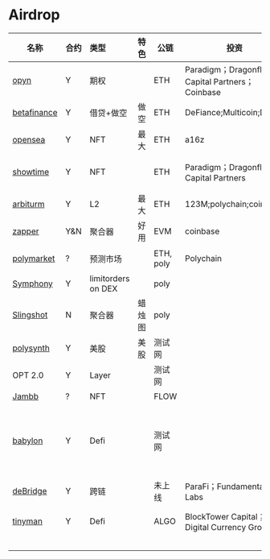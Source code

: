 # Airdrop

| 名称                                       | 合约 | 类型               | 特色   | 公链      | 投资                                           | 用户量  | 锁仓 | 成本            | 信息更新时间 | 备注                                           | who                    |
| ------------------------------------------ | ---- | :----------------- | ------ | --------- | ---------------------------------------------- | ------- | ---- | --------------- | ------------ | ---------------------------------------------- | ---------------------- |
| [opyn](https://www.opyn.co/)               | Y    | 期权               |        | ETH       | Paradigm；Dragonfly Capital Partners；Coinbase | 11739   | 83M  | 0.015（gas 60） | 21.10.5      | discord说没有空投                              | {1-8}.[10u].a.ETH.9.10 |
| [betafinance](https://betafinance.org/)    | Y    | 借贷+做空          | 做空   | ETH       | DeFiance;Multicoin;Delphi                      | 4282    | 20M  | 0.015(gas)      | 21.10.5      | 9.29结束快照                                   | {1,4-8}.a.ETH.9        |
| [opensea](https://opensea.io/)             | Y    | NFT                | 最大   | ETH       | a16z                                           | 912,550 |      |                 | 21.10.5      | 买卖多次                                       | {1}.a.ETH.9            |
| [showtime](https://tryshowtime.com/)       | Y    | NFT                |        | ETH       | Paradigm；Dragonfly Capital Partners           |         |      | 0               | 21.10.5      | 免gas费铸造nft                                 | {1-17}.a.poly.9        |
| [arbiturm](https://bridge.arbitrum.io/)    | Y    | L2                 | 最大   | ETH       | 123M;polychain;coinbase                        |         | 14B  |                 | 21.10.5      |                                                | {1,5,7,8}.a.eth.9      |
| [zapper](zapper.fi)                        | Y&N  | 聚合器             | 好用   | EVM       | coinbase                                       | 巨大    | 0    | 很低            | 21.10.5      | 可以多刷                                       | {1,4,5,6}.a.poly.8     |
| [polymarket](https://polymarket.com/)      | ?    | 预测市场           |        | ETH, poly | Polychain                                      |         |      | 一次交易约$3    | 21.10.6      | 是平台手续费                                   | {1}.e.poly             |
| [Symphony](https://symphony.finance/)      | Y    | limitorders on DEX |        | poly      |                                                |         |      | 很低            | 21.10.6      |                                                | {1}.e.poly             |
| [Slingshot](https://slingshot.finance/)    | N    | 聚合器             | 蜡烛图 | poly      |                                                |         |      | 很低            | 21.10.7      |                                                | {1}.e.poly             |
| [polysynth](https://alpha.polysynth.com/#) | Y    | 美股               | 美股   | 测试网    |                                                |         |      | 0               | 21.10.7      |                                                | {6}.a.tpoly.10         |
| OPT 2.0                                    | Y    | Layer              |        | 测试网    |                                                |         |      | 0               | 21.10.10     | 10.28之后                                      |                        |
| [Jambb](http://jambb.com/)                 | ?    | NFT                |        | FLOW      |                                                |         |      | 0               | 21.10.11     | [教程](https://t.me/blocto_official_zh/204)    | {1}.e.blocto           |
| [babylon](https://www.babylon.finance/)    | Y    | Defi               |        | 测试网    |                                                |         |      |                 | 21.10.11     | 在discord上填地址获得测试资格                  |                        |
| [deBridge](https://debridge.finance/)      | Y    | 跨链               |        | 未上线    | ParaFi；Fundamental Labs                       |         |      |                 | 21.10.12     | [twitter](https://twitter.com/deBridgeFinance) |                        |
| [tinyman](https://tinyman.org/)            | Y    | Defi               |        | ALGO      | BlockTower Capital；Digital Currency Group     |         |      | 很低            | 21.10.12     | swap + add liquidity                           | {1}.e.algo             |
|                                            |      |                    |        |           |                                                |         |      |                 |              |                                                |                        |
|                                            |      |                    |        |           |                                                |         |      |                 |              |                                                |                        |
|                                            |      |                    |        |           |                                                |         |      |                 |              |                                                |                        |
|                                            |      |                    |        |           |                                                |         |      |                 |              |                                                |                        |

